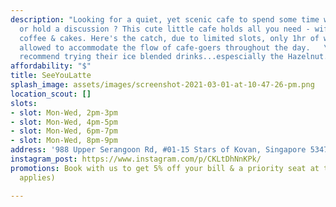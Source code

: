 ```yaml
---
description: "Looking for a quiet, yet scenic cafe to spend some time with your friends
  or hold a discussion ? This cute little cafe holds all you need - wifi, chargers,
  coffee & cakes. Here's the catch, due to limited slots, only 1hr of work time is
  allowed to accommodate the flow of cafe-goers throughout the day.   \n  \nHighly
  recommend trying their ice blended drinks...espescially the Hazelnut."
affordability: "$"
title: SeeYouLatte
splash_image: assets/images/screenshot-2021-03-01-at-10-47-26-pm.png
location_scout: []
slots:
- slot: Mon-Wed, 2pm-3pm
- slot: Mon-Wed, 4pm-5pm
- slot: Mon-Wed, 6pm-7pm
- slot: Mon-Wed, 8pm-9pm
address: '988 Upper Serangoon Rd, #01-15 Stars of Kovan, Singapore 534733'
instagram_post: https://www.instagram.com/p/CKLtDhNnKPk/
promotions: Book with us to get 5% off your bill & a priority seat at the cafe. (T&C
  applies)

---
```

